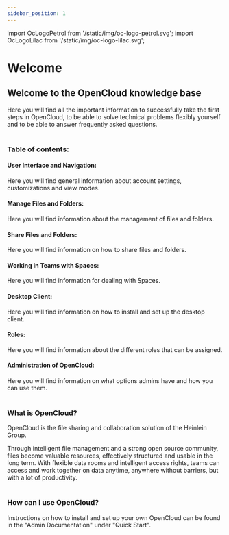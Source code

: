 ```yaml
---
sidebar_position: 1
---
```


import OcLogoPetrol from '/static/img/oc-logo-petrol.svg';
import OcLogoLilac from '/static/img/oc-logo-lilac.svg';

# Welcome

<OcLogoPetrol width="250" height="55" className="light-mode-image"/>
<OcLogoLilac width="250" height="55" className="dark-mode-image"/>


## Welcome to the OpenCloud knowledge base

Here you will find all the important information to successfully take the first steps in OpenCloud, to be able to solve technical problems flexibly yourself and to be able to answer frequently asked questions.
<br/><br/>


### Table of contents:

#### User Interface and Navigation:
Here you will find general information about account settings, customizations and view modes.

#### Manage Files and Folders:
Here you will find information about the management of files and folders.

#### Share Files and Folders:
Here you will find information on how to share files and folders.

#### Working in Teams with Spaces:
Here you will find information for dealing with Spaces.

#### Desktop Client:
Here you will find information on how to install and set up the desktop client.

#### Roles:
Here you will find information about the different roles that can be assigned.

#### Administration of OpenCloud:

Here you will find information on what options admins have and how you can use them.
<br/><br/>

### What is OpenCloud?

OpenCloud is the file sharing and collaboration solution of the Heinlein Group.

Through intelligent file management and a strong open source community, files become valuable resources, effectively structured and usable in the long term. With flexible data rooms and intelligent access rights, teams can access and work together on data anytime, anywhere without barriers, but with a lot of productivity.
<br/><br/>

### How can I use OpenCloud?

Instructions on how to install and set up your own OpenCloud can be found in the "Admin Documentation" under "Quick Start".